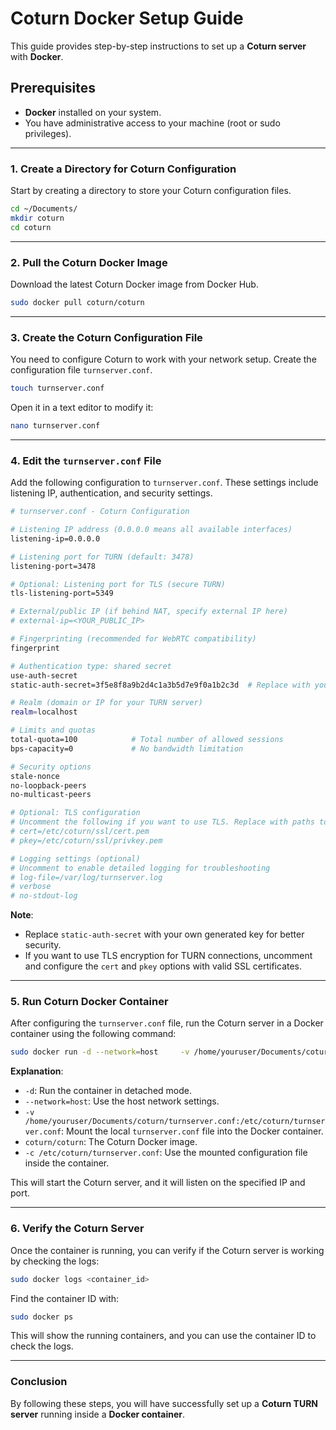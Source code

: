 
# Coturn Docker Setup Guide

This guide provides step-by-step instructions to set up a **Coturn server** with **Docker**.

## Prerequisites
- **Docker** installed on your system.
- You have administrative access to your machine (root or sudo privileges).

---

### 1. Create a Directory for Coturn Configuration
Start by creating a directory to store your Coturn configuration files.

```bash
cd ~/Documents/
mkdir coturn
cd coturn
```

---

### 2. Pull the Coturn Docker Image
Download the latest Coturn Docker image from Docker Hub.

```bash
sudo docker pull coturn/coturn
```

---

### 3. Create the Coturn Configuration File
You need to configure Coturn to work with your network setup. Create the configuration file `turnserver.conf`.

```bash
touch turnserver.conf
```

Open it in a text editor to modify it:

```bash
nano turnserver.conf
```

---

### 4. Edit the `turnserver.conf` File
Add the following configuration to `turnserver.conf`. These settings include listening IP, authentication, and security settings.

```bash
# turnserver.conf - Coturn Configuration

# Listening IP address (0.0.0.0 means all available interfaces)
listening-ip=0.0.0.0

# Listening port for TURN (default: 3478)
listening-port=3478

# Optional: Listening port for TLS (secure TURN)
tls-listening-port=5349

# External/public IP (if behind NAT, specify external IP here)
# external-ip=<YOUR_PUBLIC_IP>

# Fingerprinting (recommended for WebRTC compatibility)
fingerprint

# Authentication type: shared secret
use-auth-secret
static-auth-secret=3f5e8f8a9b2d4c1a3b5d7e9f0a1b2c3d  # Replace with your own generated key for security

# Realm (domain or IP for your TURN server)
realm=localhost

# Limits and quotas
total-quota=100            # Total number of allowed sessions
bps-capacity=0             # No bandwidth limitation

# Security options
stale-nonce
no-loopback-peers
no-multicast-peers

# Optional: TLS configuration
# Uncomment the following if you want to use TLS. Replace with paths to your certificate and key files.
# cert=/etc/coturn/ssl/cert.pem
# pkey=/etc/coturn/ssl/privkey.pem

# Logging settings (optional)
# Uncomment to enable detailed logging for troubleshooting
# log-file=/var/log/turnserver.log
# verbose
# no-stdout-log
```

**Note**:
- Replace `static-auth-secret` with your own generated key for better security.
- If you want to use TLS encryption for TURN connections, uncomment and configure the `cert` and `pkey` options with valid SSL certificates.

---

### 5. Run Coturn Docker Container
After configuring the `turnserver.conf` file, run the Coturn server in a Docker container using the following command:

```bash
sudo docker run -d --network=host     -v /home/youruser/Documents/coturn/turnserver.conf:/etc/coturn/turnserver.conf     coturn/coturn -c /etc/coturn/turnserver.conf
```

**Explanation**:
- `-d`: Run the container in detached mode.
- `--network=host`: Use the host network settings.
- `-v /home/youruser/Documents/coturn/turnserver.conf:/etc/coturn/turnserver.conf`: Mount the local `turnserver.conf` file into the Docker container.
- `coturn/coturn`: The Coturn Docker image.
- `-c /etc/coturn/turnserver.conf`: Use the mounted configuration file inside the container.

This will start the Coturn server, and it will listen on the specified IP and port.

---

### 6. Verify the Coturn Server
Once the container is running, you can verify if the Coturn server is working by checking the logs:

```bash
sudo docker logs <container_id>
```

Find the container ID with:

```bash
sudo docker ps
```

This will show the running containers, and you can use the container ID to check the logs.

---

### Conclusion
By following these steps, you will have successfully set up a **Coturn TURN server** running inside a **Docker container**.
